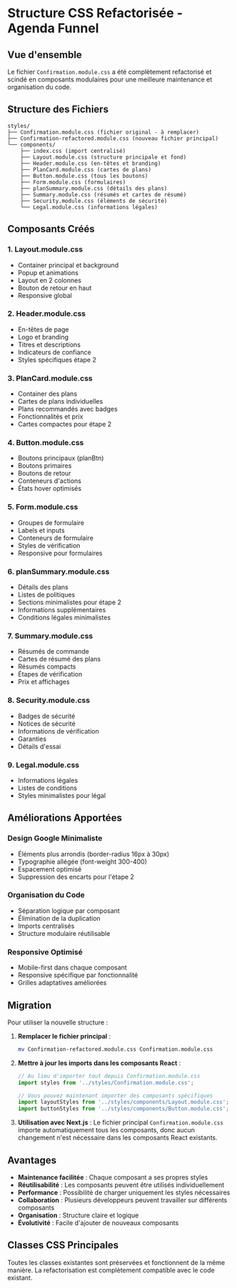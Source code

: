 # Structure CSS Refactorisée - Agenda Funnel

## Vue d'ensemble

Le fichier `Confirmation.module.css` a été complètement refactorisé et scindé en composants modulaires pour une meilleure maintenance et organisation du code.

## Structure des Fichiers

```
styles/
├── Confirmation.module.css (fichier original - à remplacer)
├── Confirmation-refactored.module.css (nouveau fichier principal)
└── components/
    ├── index.css (import centralisé)
    ├── Layout.module.css (structure principale et fond)
    ├── Header.module.css (en-têtes et branding)
    ├── PlanCard.module.css (cartes de plans)
    ├── Button.module.css (tous les boutons)
    ├── Form.module.css (formulaires)
    ├── planSummary.module.css (détails des plans)
    ├── Summary.module.css (résumés et cartes de résumé)
    ├── Security.module.css (éléments de sécurité)
    └── Legal.module.css (informations légales)
```

## Composants Créés

### 1. **Layout.module.css**
- Container principal et background
- Popup et animations
- Layout en 2 colonnes
- Bouton de retour en haut
- Responsive global

### 2. **Header.module.css**
- En-têtes de page
- Logo et branding
- Titres et descriptions
- Indicateurs de confiance
- Styles spécifiques étape 2

### 3. **PlanCard.module.css**
- Container des plans
- Cartes de plans individuelles
- Plans recommandés avec badges
- Fonctionnalités et prix
- Cartes compactes pour étape 2

### 4. **Button.module.css**
- Boutons principaux (planBtn)
- Boutons primaires
- Boutons de retour
- Conteneurs d'actions
- États hover optimisés

### 5. **Form.module.css**
- Groupes de formulaire
- Labels et inputs
- Conteneurs de formulaire
- Styles de vérification
- Responsive pour formulaires

### 6. **planSummary.module.css**
- Détails des plans
- Listes de politiques
- Sections minimalistes pour étape 2
- Informations supplémentaires
- Conditions légales minimalistes

### 7. **Summary.module.css**
- Résumés de commande
- Cartes de résumé des plans
- Résumés compacts
- Étapes de vérification
- Prix et affichages

### 8. **Security.module.css**
- Badges de sécurité
- Notices de sécurité
- Informations de vérification
- Garanties
- Détails d'essai

### 9. **Legal.module.css**
- Informations légales
- Listes de conditions
- Styles minimalistes pour légal

## Améliorations Apportées

### Design Google Minimaliste
- Éléments plus arrondis (border-radius 16px à 30px)
- Typographie allégée (font-weight 300-400)
- Espacement optimisé
- Suppression des encarts pour l'étape 2

### Organisation du Code
- Séparation logique par composant
- Élimination de la duplication
- Imports centralisés
- Structure modulaire réutilisable

### Responsive Optimisé
- Mobile-first dans chaque composant
- Responsive spécifique par fonctionnalité
- Grilles adaptatives améliorées

## Migration

Pour utiliser la nouvelle structure :

1. **Remplacer le fichier principal** :
   ```bash
   mv Confirmation-refactored.module.css Confirmation.module.css
   ```

2. **Mettre à jour les imports dans les composants React** :
   ```javascript
   // Au lieu d'importer tout depuis Confirmation.module.css
   import styles from '../styles/Confirmation.module.css';
   
   // Vous pouvez maintenant importer des composants spécifiques
   import layoutStyles from '../styles/components/Layout.module.css';
   import buttonStyles from '../styles/components/Button.module.css';
   ```

3. **Utilisation avec Next.js** :
   Le fichier principal `Confirmation.module.css` importe automatiquement tous les composants, donc aucun changement n'est nécessaire dans les composants React existants.

## Avantages

- **Maintenance facilitée** : Chaque composant a ses propres styles
- **Réutilisabilité** : Les composants peuvent être utilisés individuellement
- **Performance** : Possibilité de charger uniquement les styles nécessaires
- **Collaboration** : Plusieurs développeurs peuvent travailler sur différents composants
- **Organisation** : Structure claire et logique
- **Évolutivité** : Facile d'ajouter de nouveaux composants

## Classes CSS Principales

Toutes les classes existantes sont préservées et fonctionnent de la même manière. La refactorisation est complètement compatible avec le code existant.
